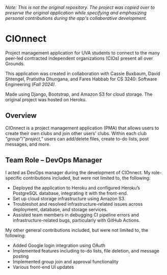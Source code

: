 _Note: This is not the original repository. The project was copied over to preserve the original application while specifying and emphasizing personal contributions during the app's collaborative development._

# CIOnnect

Project management application for UVA students to connect to the many peer-led contracted independent organizations (CIOs) present all over Grounds.

This application was created in collaboration with Cassie Buxbaum, David Shtengel, Pratistha Dhungana, and Fares Habbab for CS 3240: Software Engineering _(Fall 2024)_.

Made using Django, Bootstrap, and Amazon S3 for cloud storage. The original project was hosted on Heroku.

## Overview

CIOnnect is a project management application (PMA) that allows users to create their own clubs and join other users' clubs. Within each club _"group"_/_"project,"_ users can add/delete files, create to-do lists, post messages, and more.

## Team Role – DevOps Manager

I acted as DevOps manager during the development of CIOnnect. My role-specific contributions included, but were not limited to, the following:
- Deployed the application to Heroku and configured Heroku’s PostgreSQL database, integrating it with the front-end.
- Set up cloud storage infrastructure using Amazon S3.
- Troubleshot and resolved infrastructure-related issues across deployment, database, and storage services.
- Assisted team members in debugging CI pipeline errors and infrastructure-related bugs, particularly with GitHub Actions.

My other general contributions included, but were not limited to, the following:
- Added Google login integration using OAuth
- Implemented features including to-do lists, file deletion, and message posting
- Implemented group join and approval functionality
- Various front-end UI updates
